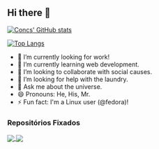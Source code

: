 ## Hi there 👋

[![Concs' GitHub stats](https://github-readme-stats.vercel.app/api?username=concs-niemeyer&count_private=true&show_icons=true&theme=radical)](https://github.com/concs-niemeyer/github-readme-stats)

[![Top Langs](https://github-readme-stats.vercel.app/api/top-langs/?username=concs-niemeyer&layout=compact)](https://github.com/concs-niemeyer/github-readme-stats)

- 🔭 I’m currently looking for work!
- 🌱 I’m currently learning web development.
- 👯 I’m looking to collaborate with social causes.
- 🤔 I’m looking for help with the laundry.
- 💬 Ask me about the universe.
- 😄 Pronouns: He, His, Mr.
- ⚡ Fun fact: I'm a Linux user (@fedora)!

### Repositórios Fixados

<a href="https://github.com/concs-niemeyer/github-readme-stats">
  <img align="center" src="https://github-readme-stats.vercel.app/api/pin/?username=concs-niemeyer&repo=github-readme-stats&theme=radical" />
</a>
<a href="https://github.com/concs-niemeyer/convoychat">
  <img align="center" src="https://github-readme-stats.vercel.app/api/pin/?username=concs-niemeyer&repo=convoychat&theme=radical" />
</a>
